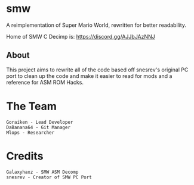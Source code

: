 # smw
A reimplementation of Super Mario World, rewritten for better readability.

Home of SMW C Decimp is: https://discord.gg/AJJbJAzNNJ

## About

This project aims to rewrite all of the code based off snesrev's original PC port to clean up the code and make it easier to read for mods and a reference for ASM ROM Hacks.

# The Team
	Goraiken - Lead Developer 
	DaBanana64 - Git Manager
	Mlops - Researcher

# Credits
	Galaxyhaxz - SMW ASM Decomp
	snesrev - Creator of SMW PC Port

